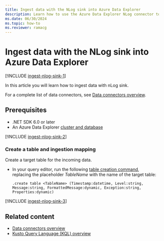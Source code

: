 ```yaml
---
title: Ingest data with the NLog sink into Azure Data Explorer
description: Learn how to use the Azure Data Explorer NLog connector to ingest data into your cluster.
ms.date: 06/30/2024
ms.topic: how-to
ms.reviewer: ramacg
---
```

# Ingest data with the NLog sink into Azure Data Explorer

[!INCLUDE [ingest-nlog-sink-1](includes/cross-repo/ingest-nlog-sink-1.md)]

In this article you will learn how to ingest data with nLog sink.

For a complete list of data connectors, see [Data connectors overview](connector-overview.md).

## Prerequisites

* .NET SDK 6.0 or later
* An Azure Data Explorer [cluster and database](create-cluster-and-database.md)

[!INCLUDE [ingest-nlog-sink-2](includes/cross-repo/ingest-nlog-sink-2.md)]

### Create a table and ingestion mapping

Create a target table for the incoming data.

* In your query editor, run the following [table creation command](/kusto/management/create-table-command), replacing the placeholder *TableName* with the name of the target table:

    ```kusto
    .create table <TableName> (Timestamp:datetime, Level:string, Message:string, FormattedMessage:dynamic, Exception:string, Properties:dynamic)
    ```

[!INCLUDE [ingest-nlog-sink-3](includes/cross-repo/ingest-nlog-sink-3.md)]

## Related content

* [Data connectors overview](connector-overview.md)
* [Kusto Query Language (KQL) overview](/kusto/query/index)
